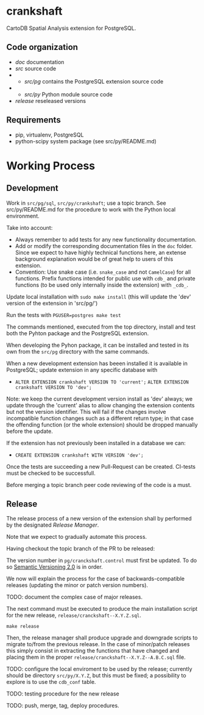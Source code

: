 # crankshaft

CartoDB Spatial Analysis extension for PostgreSQL.

## Code organization

* *doc* documentation
* *src* source code
* - *src/pg* contains the PostgreSQL extension source code
* - *src/py* Python module source code
* *release* reseleased versions

## Requirements

* pip, virtualenv, PostgreSQL
* python-scipy system package (see src/py/README.md)

# Working Process

## Development

Work in `src/pg/sql`, `src/py/crankshaft`;
use a topic branch. See src/py/README.md
for the procedure to work with the Python local environment.

Take into account:

*  Always remember to add tests for any new functionality
   documentation.
*  Add or modify the corresponding documentation files in the `doc` folder.
   Since we expect to have highly technical functions here, an extense
   background explanation would be of great help to users of this extension.
*  Convention: Use snake case (i.e. `snake_case` and not `CamelCase`) for all
   functions. Prefix functions intended for public use with `cdb_`
   and private functions (to be used only internally inside
   the extension)  with `_cdb_`.

Update local installation with `sudo make install`
(this will update the 'dev' version of the extension in 'src/pg/')

Run the tests with `PGUSER=postgres make test`

The commands mentioned, executed from the top directory,
install and test both the Pyhton package and the PostgreSQL extension.

When developing the Pyhon package, it can be
installed and tested in its own from the `src/pg` directory with the same commands.

When a new development extension has beeen installed it is available
in PostgreSQL; update extension in any specific database with

* `ALTER EXTENSION crankshaft VERSION TO 'current';`
  `ALTER EXTENSION crankshaft VERSION TO 'dev';`

Note: we keep the current development version install as 'dev' always;
we update through the 'current' alias to allow changing the extension
contents but not the version identifier. This will fail if the
changes involve incompatible function changes such as a different
return type; in that case the offending function (or the whole extension)
should be dropped manually before the update.

If the extension has not previously been installed in a database
we can:

* `CREATE EXTENSION crankshaft WITH VERSION 'dev';`

Once the tests are succeeding a new Pull-Request can be created.
CI-tests must be checked to be successfull.

Before merging a topic branch peer code reviewing of the code is a must.


## Release

The release process of a new version of the extension
shall by performed by the designated *Release Manager*.

Note that we expect to gradually automate this process.

Having checkout the topic branch of the PR to be released:

The version number in `pg/cranckshaft.control` must first be updated.
To do so [Semantic Versioning 2.0](http://semver.org/) is in order.

We now will explain the process for the case of backwards-compatible
releases (updating the minor or patch version numbers).

TODO: document the complex case of major releases.

The next command must be executed to produce the main installation
script for the new release, `release/cranckshaft--X.Y.Z.sql`.

```
make release
```

Then, the release manager shall produce upgrade and downgrade scripts
to migrate to/from the previous release. In the case of minor/patch
releases this simply consist in extracting the functions that have changed
and placing them in the proper `release/cranckshaft--X.Y.Z--A.B.C.sql`
file.

TODO: configure the local enviroment to be used by the release;
currently should be directory `src/py/X.Y.Z`, but this must be fixed;
a possibility to explore is to use the `cdb_conf` table.

TODO: testing procedure for the new release

TODO: push, merge, tag, deploy procedures.
